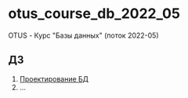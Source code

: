 # otus_course_db_2022_05
OTUS - Курс "Базы данных" (поток 2022-05)

## ДЗ
1. [Проектирование БД](https://github.com/RoIVIan-V/otus_course_db_2022_05/01/index.md)
2. ...
